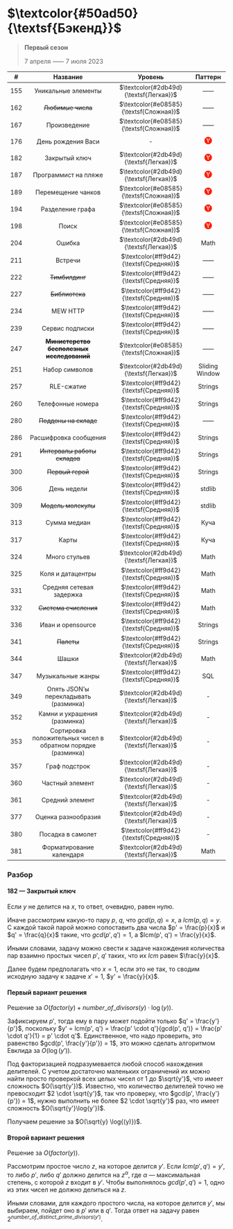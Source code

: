 # $\textcolor{#50ad50}{\textsf{Бэкенд}}$
> **Первый сезон**
> 
> 7 апреля ⸺ 7 июля 2023


|  #  |                           Название                           |                 Уровень                 |                          Паттерн                           |
|:---:|:------------------------------------------------------------:|:---------------------------------------:|:----------------------------------------------------------:|
| 155 |                     Уникальные элементы                      | $\textcolor{#2db49d}{\textsf{Легкая}}$  |                             ⸺                              |
| 162 |                      ~~Любимые числа~~                       | $\textcolor{#e08585}{\textsf{Сложная}}$ |                             ⸺                              |
| 167 |                         Произведение                         | $\textcolor{#e08585}{\textsf{Сложная}}$ |                             ⸺                              |
| 176 |                      День рождения Васи                      |                    -                    | <img src="..%2Fres%2FYDX-token.png" width=18px vspace="6"> |
| 182 |                        Закрытый ключ                         | $\textcolor{#2db49d}{\textsf{Легкая}}$  | <img src="..%2Fres%2FYDX-token.png" width=18px vspace="6"> |
| 187 |                     Программист на пляже                     | $\textcolor{#2db49d}{\textsf{Легкая}}$  | <img src="..%2Fres%2FYDX-token.png" width=18px vspace="6"> |
| 189 |                      Перемещение чанков                      | $\textcolor{#e08585}{\textsf{Сложная}}$ | <img src="..%2Fres%2FYDX-token.png" width=18px vspace="6"> |
| 194 |                       Разделение графа                       | $\textcolor{#e08585}{\textsf{Сложная}}$ | <img src="..%2Fres%2FYDX-token.png" width=18px vspace="6"> |
| 198 |                            Поиск                             | $\textcolor{#e08585}{\textsf{Сложная}}$ | <img src="..%2Fres%2FYDX-token.png" width=18px vspace="6"> |
| 204 |                            Ошибка                            | $\textcolor{#2db49d}{\textsf{Легкая}}$  |                            Math                            |
| 211 |                           Встречи                            | $\textcolor{#ff9d42}{\textsf{Средняя}}$ |                             ⸺                              |
| 222 |                        ~~Тимбилдинг~~                        | $\textcolor{#ff9d42}{\textsf{Средняя}}$ |                             ⸺                              |
| 227 |                        ~~Библиотека~~                        | $\textcolor{#ff9d42}{\textsf{Средняя}}$ |                             ⸺                              |
| 234 |                           MEW HTTP                           | $\textcolor{#ff9d42}{\textsf{Средняя}}$ |                             ⸺                              |
| 239 |                       Сервис подписки                        | $\textcolor{#ff9d42}{\textsf{Средняя}}$ |                             ⸺                              |
| 247 |        ~~**Министерство бесполезных исследований**~~         | $\textcolor{#e08585}{\textsf{Сложная}}$ |                             ⸺                              |
| 251 |                        Набор символов                        | $\textcolor{#2db49d}{\textsf{Легкая}}$  |                       Sliding Window                       |
| 257 |                          RLE-сжатие                          | $\textcolor{#ff9d42}{\textsf{Средняя}}$ |                          Strings                           |
| 260 |                      Телефонные номера                       | $\textcolor{#ff9d42}{\textsf{Средняя}}$ |                          Strings                           |
| 280 |                    ~~Поддоны на складе~~                     | $\textcolor{#ff9d42}{\textsf{Средняя}}$ |                             ⸺                              |
| 286 |                    Расшифровка сообщения                     | $\textcolor{#ff9d42}{\textsf{Средняя}}$ |                          Strings                           |
| 291 |                 ~~Интервалы работы складов~~                 | $\textcolor{#ff9d42}{\textsf{Средняя}}$ |                          Strings                           |
| 300 |                       ~~Первый герой~~                       | $\textcolor{#ff9d42}{\textsf{Средняя}}$ |                          Strings                           |
| 306 |                         День недели                          | $\textcolor{#ff9d42}{\textsf{Средняя}}$ |                           stdlib                           |
| 309 |                     ~~Модель молекулы~~                      | $\textcolor{#ff9d42}{\textsf{Средняя}}$ |                           stdlib                           |
| 313 |                         Сумма медиан                         | $\textcolor{#ff9d42}{\textsf{Средняя}}$ |                            Куча                            |
| 317 |                            Карты                             | $\textcolor{#ff9d42}{\textsf{Средняя}}$ |                            Куча                            |
| 324 |                        Много стульев                         | $\textcolor{#2db49d}{\textsf{Легкая}}$  |                            Math                            |
| 325 |                      Коля и датацентры                       | $\textcolor{#ff9d42}{\textsf{Средняя}}$ |                            Math                            |
| 331 |                   Средняя сетевая задержка                   | $\textcolor{#ff9d42}{\textsf{Средняя}}$ |                            Math                            |
| 332 |                    ~~Система счисления~~                     | $\textcolor{#ff9d42}{\textsf{Средняя}}$ |                            Math                            |
| 336 |                      Иван и opensource                       | $\textcolor{#ff9d42}{\textsf{Средняя}}$ |                          Strings                           |
| 341 |                          ~~Палеты~~                          | $\textcolor{#ff9d42}{\textsf{Средняя}}$ |                          Strings                           |
| 344 |                            Шашки                             | $\textcolor{#2db49d}{\textsf{Легкая}}$  |                            Math                            |
| 347 |                      Музыкальные жанры                       | $\textcolor{#ff9d42}{\textsf{Средняя}}$ |                            SQL                             |
| 349 |            Опять JSON’ы перекладывать (разминка)             | $\textcolor{#2db49d}{\textsf{Легкая}}$  |                             -                              |
| 352 |                 Камни и украшения (разминка)                 | $\textcolor{#2db49d}{\textsf{Легкая}}$  |                             -                              |
| 353 | Сортировка положительных чисел в обратном порядке (разминка) | $\textcolor{#2db49d}{\textsf{Легкая}}$  |                             -                              |
| 357 |                        Граф подстрок                         | $\textcolor{#2db49d}{\textsf{Легкая}}$  |                             -                              |
| 360 |                       Частный элемент                        | $\textcolor{#2db49d}{\textsf{Легкая}}$  |                             -                              |
| 361 |                       Средний элемент                        | $\textcolor{#2db49d}{\textsf{Легкая}}$  |                             -                              |
| 377 |                     Оценка разнообразия                      | $\textcolor{#2db49d}{\textsf{Легкая}}$  |                             -                              |
| 380 |                      Посадка в самолет                       | $\textcolor{#ff9d42}{\textsf{Средняя}}$ |                             -                              |
| 381 |                   Форматирование календаря                   | $\textcolor{#2db49d}{\textsf{Легкая}}$  |                            Math                            |


### Разбор
#### 182 — Закрытый ключ
Если $y$ не делится на $x$, то ответ, очевидно, равен нулю.


Иначе рассмотрим какую-то пару $p$, $q$, что $gcd(p, q) = x$, а $lcm(p, q) = y$. С каждой такой парой можно сопоставить два числа $p' = \frac{p}{x}$ и $q' = \frac{q}{x}$ такие, что $gcd(p', q') = 1$, а $lcm(p', q') = \frac{y}{x}$.


Иными словами, задачу можно свести к задаче нахождения количества пар взаимно простых чисел $p'$, $q'$ таких, что их $lcm$ равен $\frac{y}{x}$.


Далее будем предполагать что $x = 1$, если это не так, то сводим исходную задачу к задаче $x' = 1$, $y' = \frac{y}{x}$.


#### Первый вариант решения

Решение за $O(factor(y) + number\_of\_divisors(y) \cdot \log{(y}))$.


Зафиксируем $p'$, тогда ему в пару может подойти только $q' = \frac{y'}{p'}$, поскольку $y' = lcm(p', q') = \frac{p' \cdot q'}{gcd(p', q')} = \frac{p' \cdot q'}{1} = p' \cdot q'$. Единственное, что надо проверить, это равенство $gcd(p', \frac{y'}{p'}) = 1$, это можно сделать алгоритмом Евклида за $O(\log{(y')})$.


Под факторизацией подразумевается любой способ нахождения делителей. С учетом достаточно маленьких ограничений их можно найти просто проверкой всех целых чисел от $1$ до $\sqrt{y'}$, что имеет сложность $O(\sqrt{y'})$. Известно, что количество делителей точно не превосходит $2 \cdot \sqrt{y'}$, так что проверку, что $gcd(p', \frac{y'}{p'}) = 1$, нужно выполнить не более $2 \cdot \sqrt{y'}$ раз, что имеет сложность $O(\sqrt{y'}\log{y'})$.


Получаем решение за $O(\sqrt{y} \log{(y)})$.

#### Второй вариант решения

Решение за $O(factor(y))$.


Рассмотрим простое число $z$, на которое делится $y'$. Если $lcm(p', q') = y'$, то либо $p'$, либо $q'$ должно делится на $z^{\alpha}$, где $\alpha$ — максимальная степень, с которой $z$ входит в $y'$. Чтобы выполнялось $gcd(p', q') = 1$, одно из этих чисел не должно делиться на $z$.


Иными словами, для каждого простого числа, на которое делится $y'$, мы выбираем, пойдет оно в $p'$ или в $q'$. Тогда ответ на задачу равен $2^{number\_of\_distinct\_prime\_divisors(y')}$.